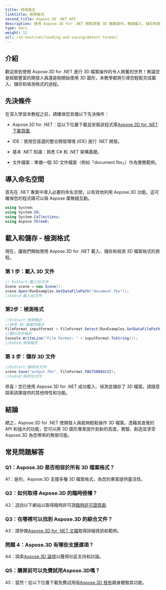 ```yaml
---
title: 檢測格式
linktitle: 檢測格式
second_title: Aspose.3D .NET API
description: 使用 Aspose.3D for .NET 輕鬆掌握 3D 檔案操作。無縫載入、儲存和偵測格式。
type: docs
weight: 12
url: /zh-hant/net/loading-and-saving/detect-format/
---
```

## 介紹

歡迎來到使用 Aspose.3D for .NET 進行 3D 檔案操作的令人興奮的世界！無論您是經驗豐富的開發人員還是剛開始使用 3D 圖形，本教學都將引導您輕鬆完成載入、儲存和偵測格式的過程。

## 先決條件

在深入學習本教程之前，請確保您具備以下先決條件：

-  Aspose.3D for .NET：從以下位置下載並安裝該程式庫[Aspose.3D for .NET 下載頁面](https://releases.aspose.com/3d/net/).

- IDE：使用您首選的整合開發環境 (IDE) 進行 .NET 開發。

- 基本 .NET 知識：熟悉 C# 和 .NET 架構基礎。

- 文件檔案：準備一個 3D 文件檔案（例如「document.fbx」）作為實務範例。

## 導入命名空間

首先在 .NET 專案中導入必要的命名空間，以有效地利用 Aspose.3D 功能。這可確保您的程式碼可以與 Aspose 庫無縫互動。

```csharp
using System;
using System.IO;
using System.Collections;
using Aspose.ThreeD;
```

## 載入和儲存 - 檢測格式

現在，讓我們開始使用 Aspose.3D for .NET 載入、儲存和偵測 3D 檔案格式的旅程。

### 第 1 步：載入 3D 文件

```csharp
// ExStart:載入3D文件
Scene scene = new Scene();
scene.Open(RunExamples.GetDataFilePath("document.fbx"));
//ExEnd:載入3D文件
```

### 第2步：檢測格式

```csharp
//ExStart:偵測格式
//檢測 3D 檔案的格式
FileFormat inputFormat = FileFormat.Detect(RunExamples.GetDataFilePath("document.fbx"));
//顯示文件格式
Console.WriteLine("File Format: " + inputFormat.ToString());
//ExEnd:偵測格式
```

### 第 3 步：儲存 3D 文件

```csharp
//ExStart:儲存3D文件
scene.Save("output.fbx", FileFormat.FBX7500ASCII);
//ExEnd:保存3D文件
```

恭喜！您已使用 Aspose.3D for .NET 成功載入、偵測並儲存了 3D 檔案。請隨意探索該庫提供的其他特性和功能。

## 結論

總之，Aspose.3D for .NET 使開發人員能夠輕鬆操作 3D 檔案。憑藉其直覺的 API 和強大的功能，您可以將 3D 圖形專案提升到新的高度。實驗、創造並享受 Aspose.3D 為您帶來的無限可能。

## 常見問題解答

### Q1：Aspose.3D 是否相容於所有 3D 檔案格式？

A1：是的，Aspose.3D 支援多種 3D 檔案格式，為您的專案提供靈活性。

### Q2：如何取得 Aspose.3D 的臨時授權？

 A2：造訪以下網站以取得臨時許可證[臨時許可證頁面](https://purchase.aspose.com/temporary-license/).

### Q3：在哪裡可以找到 Aspose.3D 的綜合文件？

 A3：請參閱[Aspose.3D for .NET 文檔](https://reference.aspose.com/3d/net/)取得詳細資訊和範例。

### 問題 4：Aspose.3D 有哪些支援選項？

A4：探索[Aspose.3D 論壇](https://forum.aspose.com/c/3d/18)以獲得社區支持和討論。

### Q5：購買前可以免費試用Aspose.3D嗎？

A5：當然！從以下位置下載免費試用版[Aspose.3D 發布](https://releases.aspose.com/)親身體驗其功能。